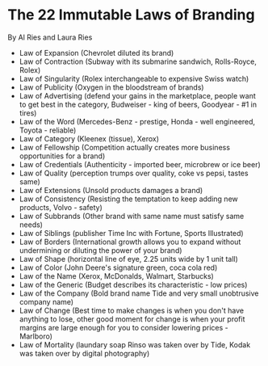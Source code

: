 # The 22 Immutable Laws of Branding

By Al Ries and Laura Ries

- Law of Expansion (Chevrolet diluted its brand)
- Law of Contraction (Subway with its submarine sandwich, Rolls-Royce, Rolex)
- Law of Singularity (Rolex interchangeable to expensive Swiss watch)
- Law of Publicity (Oxygen in the bloodstream of brands)
- Law of Advertising (defend your gains in the marketplace, people want to get best in the category, Budweiser - king of beers, Goodyear - #1 in tires)
- Law of the Word (Mercedes-Benz - prestige, Honda - well engineered, Toyota - reliable)
- Law of Category (Kleenex (tissue), Xerox)
- Law of Fellowship (Competition actually creates more business opportunities for a brand)
- Law of Credentials (Authenticity - imported beer, microbrew or ice beer)
- Law of Quality (perception trumps over quality, coke vs pepsi, tastes same)
- Law of Extensions (Unsold products damages a brand)
- Law of Consistency (Resisting the temptation to keep adding new products, Volvo - safety)
- Law of Subbrands (Other brand with same name must satisfy same needs)
- Law of Siblings (publisher Time Inc with Fortune, Sports Illustrated)
- Law of Borders (International growth allows you to expand without undermining or diluting the power of your brand)
- Law of Shape (horizontal line of eye, 2.25 units wide by 1 unit tall)
- Law of Color (John Deere's signature green, coca cola red)
- Law of the Name (Xerox, McDonalds, Walmart, Starbucks)
- Law of the Generic (Budget describes its characteristic - low prices)
- Law of the Company (Bold brand name Tide and very small unobtrusive company name)
- Law of Change (Best time to make changes is when you don't have anything to lose, other good moment for change is when your profit margins are large enough for you to consider lowering prices - Marlboro)
- Law of Mortality (laundary soap Rinso was taken over by Tide, Kodak was taken over by digital photography)
